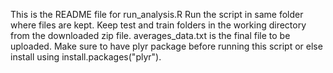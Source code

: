 This is the README file for run_analysis.R
Run the script in same folder where files are kept.
Keep test and train folders in the working directory from the downloaded zip file.
averages_data.txt is the final file to be uploaded.
Make sure to have plyr package before running this script or else install using install.packages("plyr").
